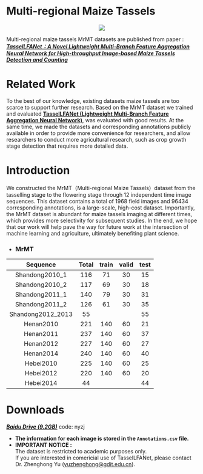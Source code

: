# Multi-regional Maize Tassels
<p align="center">
  <img src="https://github.com/Ye-Sk/MrMT/blob/master/MrMT.png"/>
</p>

Multi-regional maize tassels MrMT datasets are published from paper :  
[___TasselLFANet：A Novel Lightweight Multi-Branch Feature Aggregation Neural Network for High-throughput Image-based Maize Tassels Detection and Counting___](https://v.qq.com/x/cover/mpqzavrt4qvdstw/d00148c52qt.html?ptag=360kan.cartoon.free)

# Related Work
To the best of our knowledge, existing datasets maize tassels are too scarce to support further research. Based on the MrMT dataset we trained and evaluated [**TasselLFANet (Lightweight Multi-Branch Feature Aggregation Neural Network)**](https://github.com/Ye-Sk/LFANet), was evaluated with good results. At the same time, we made the datasets and corresponding annotations publicly available in order to provide more convenience for researchers, and allow researchers to conduct more agricultural research, such as crop growth stage detection that requires more detailed data.

# Introduction
We constructed the MrMT（Multi-regional Maize Tassels）dataset from the tasselling stage to the flowering stage through 12 independent time image sequences. This dataset contains a total of 1968 field images and 96434 corresponding annotations, is a large-scale, high-cost dataset. Importantly, the MrMT dataset is abundant for maize tassels imaging at different times, which provides more selectivity for subsequent studies. In the end, we hope that our work will help pave the way for future work at the intersection of machine learning and agriculture, ultimately benefiting plant science. 
* ### MrMT
|Sequence|Total|train|valid|test|
| :---: | :---: | :---: | :---: | :---: |
|Shandong2010_1|116|71|30|15|
|Shandong2010_2|117|69|30|18|
|Shandong2011_1|140|79|30|31|
|Shandong2011_2|126|61|30|35|
|Shandong2012_2013|55| | |55|
|Henan2010|221|140|60|21|
|Henan2011|237|140|60|37|
|Henan2012|227|140|60|27|
|Henan2014|240|140|60|40|
|Hebei2010|225|140|60|25|
|Hebei2012|220|140|60|20|
|Hebei2014|44| | |44|
# Downloads
 [___Baidu Drive (9.2GB)___](https://pan.baidu.com/s/1oYPkm7ZtVpRXfZwJ2nIoLg)  code: nyzj 
* **The information for each image is stored in the `Annotations.csv` file.**
* **IMPORTANT NOTICE :**  
    The dataset is restricted to academic purposes only.  
    If you are interested in comericial use of TasselLFANet, please contact Dr. Zhenghong Yu (yuzhenghong@gdit.edu.cn). 
